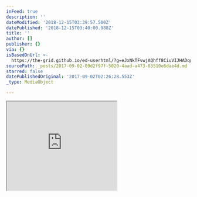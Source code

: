```yaml
---
inFeed: true
description: ''
dateModified: '2018-12-15T03:39:57.500Z'
datePublished: '2018-12-15T03:40:00.988Z'
title: ''
author: []
publisher: {}
via: {}
isBasedOnUrl: >-
  https://the-grid.github.io/ed-userhtml/?g=eJxNkTFvwjAQhff8CiuVIJHADqgUaBIGpA4sLG2nqqqMfYYEYke2E4qq_vdeIEjdfL5P7-69y2TRkkLmodqNrTE-XGUMv1ZB5oQtar-KVKOFL4yO5Ii4EbIx-QkIabklJdaqdCQnku7Bv5ygAu3d-vLG91teQeTij-QzRbpQJPrPrC8bGaFUTCz4xuqO6YWEBe6h51AhxQYtJPYKecOoswLLkDFhtAbhqeICdsYcqQbPQH-9vzInj7R0D99qV53yyaAF69BE3k7pJBnwut7IfDpNZrPFPHl8mi-my2XYqaMdWnOLo7dGAi20A-vXoIyFqLcbp8FvJI1ougVHZHgLaoiv-xrj0uH4YRynGetjDLIuaHHizl2zFqa6ZhUSyT0fHyyoPDx4Xz8zdj6fqbsofzR7D-JAkWU9p5uqNs6jxux-qT_cW5NE
sourcePath: _posts/2017-09-02-09d2f97f-5020-4aad-a473-03510e6dae4d.md
starred: false
datePublishedOriginal: '2017-09-02T02:26:28.553Z'
_type: MediaObject

---
```

<iframe src="https://the-grid.github.io/ed-userhtml/?g=eJxNkTFvwjAQhff8CiuVIJHADqgUaBIGpA4sLG2nqqqMfYYEYke2E4qq_vdeIEjdfL5P7-69y2TRkkLmodqNrTE-XGUMv1ZB5oQtar-KVKOFL4yO5Ii4EbIx-QkIabklJdaqdCQnku7Bv5ygAu3d-vLG91teQeTij-QzRbpQJPrPrC8bGaFUTCz4xuqO6YWEBe6h51AhxQYtJPYKecOoswLLkDFhtAbhqeICdsYcqQbPQH-9vzInj7R0D99qV53yyaAF69BE3k7pJBnwut7IfDpNZrPFPHl8mi-my2XYqaMdWnOLo7dGAi20A-vXoIyFqLcbp8FvJI1ougVHZHgLaoiv-xrj0uH4YRynGetjDLIuaHHizl2zFqa6ZhUSyT0fHyyoPDx4Xz8zdj6fqbsofzR7D-JAkWU9p5uqNs6jxux-qT_cW5NE" height="244" style=""></iframe>